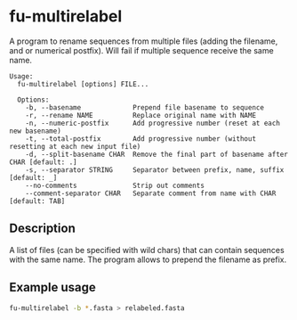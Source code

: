 
# fu-multirelabel

A program to rename sequences from multiple files
(adding the filename, and or numerical postfix).
Will fail if multiple sequence receive the same name.

```text
Usage: 
  fu-multirelabel [options] FILE...

  Options:
    -b, --basename             Prepend file basename to sequence
    -r, --rename NAME          Replace original name with NAME
    -n, --numeric-postfix      Add progressive number (reset at each new basename)
    -t, --total-postfix        Add progressive number (without resetting at each new input file)
    -d, --split-basename CHAR  Remove the final part of basename after CHAR [default: .]
    -s, --separator STRING     Separator between prefix, name, suffix [default: _]
    --no-comments              Strip out comments
    --comment-separator CHAR   Separate comment from name with CHAR [default: TAB]
```

## Description

A list of files (can be specified with wild chars) that
can contain sequences with the same name.
The program allows to prepend the filename as prefix.

## Example usage

```bash
fu-multirelabel -b *.fasta > relabeled.fasta 
```